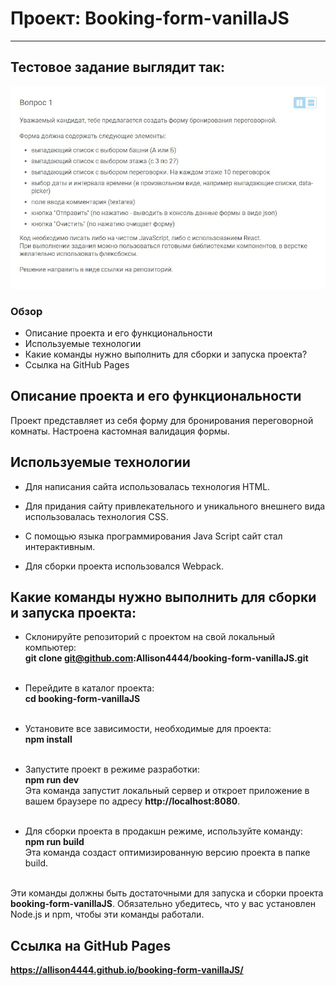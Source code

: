 # Проект: Booking-form-vanillaJS

---

## Тестовое задание выглядит так:

![Тестовое задание](./src/images/test-task.jpg)

### Обзор

- Описание проекта и его функциональности
- Используемые технологии
- Какие команды нужно выполнить для сборки и запуска проекта?
- Ссылка на GitHub Pages

## Описание проекта и его функциональности

Проект представляет из себя форму для бронирования переговорной комнаты. Настроена кастомная валидация формы.

## Используемые технологии

- Для написания сайта использовалась технология HTML.

- Для придания сайту привлекательного и уникального внешнего вида использовалась технология CSS.

- С помощью языка программирования Java Script сайт стал интерактивным.

- Для сборки проекта использовался Webpack.

## Какие команды нужно выполнить для сборки и запуска проекта:

- Склонируйте репозиторий с проектом на свой локальный компьютер:<br>**git clone git@github.com:Allison4444/booking-form-vanillaJS.git**<br><br>

- Перейдите в каталог проекта:<br>**cd booking-form-vanillaJS**<br><br>

- Установите все зависимости, необходимые для проекта:<br>**npm install**<br><br>

- Запустите проект в режиме разработки:<br>**npm run dev**<br>Эта команда запустит локальный сервер и откроет приложение в вашем браузере по адресу **http://localhost:8080**.<br><br>

- Для сборки проекта в продакшн режиме, используйте команду:<br>**npm run build**<br>Эта команда создаст оптимизированную версию проекта в папке build.<br><br>

Эти команды должны быть достаточными для запуска и сборки проекта **booking-form-vanillaJS**. Обязательно убедитесь, что у вас установлен Node.js и npm, чтобы эти команды работали.

## Ссылка на GitHub Pages

**https://allison4444.github.io/booking-form-vanillaJS/**
